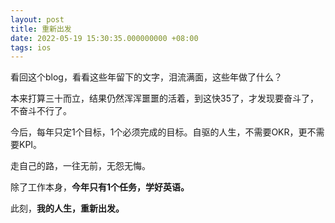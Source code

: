 ```yaml
---
layout: post
title: 重新出发
date: 2022-05-19 15:30:35.000000000 +08:00
tags: ios
---
```


看回这个blog，看看这些年留下的文字，泪流满面，这些年做了什么？

本来打算三十而立，结果仍然浑浑噩噩的活着，到这快35了，才发现要奋斗了，不奋斗不行了。

今后，每年只定1个目标，1个必须完成的目标。自驱的人生，不需要OKR，更不需要KPI。

走自己的路，一往无前，无怨无悔。

除了工作本身，**今年只有1个任务，学好英语。**

此刻，**我的人生，重新出发。**
